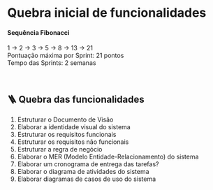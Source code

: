 # Quebra inicial de funcionalidades


#### Sequência Fibonacci
1 -> 2 -> 3 -> 5 -> 8 -> 13 -> 21  
Pontuação máxima por Sprint: 21 pontos  
Tempo das Sprints: 2 semanas  

<br>

## 🪜 Quebra das funcionalidades

1. Estruturar o Documento de Visão
2. Elaborar a identidade visual do sistema
3. Estruturar os requisitos funcionais
4. Estruturar os requisitos não funcionais
5. Estruturar a regra de negócio
6. Elaborar o MER (Modelo Entidade-Relacionamento) do sistema
7. Elaborar um cronograma de entrega das tarefas?
8. Elaborar o diagrama de atividades do sistema
9. Elaborar diagramas de casos de uso do sistema